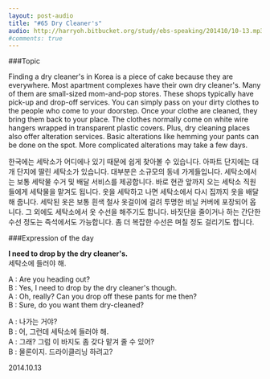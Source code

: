 ```yaml
---
layout: post-audio
title: "#65 Dry Cleaner's"
audio: http://harryoh.bitbucket.org/study/ebs-speaking/201410/10-13.mp3
#comments: true
---
```


###Topic

Finding a dry cleaner's in Korea is a piece of cake because they are everywhere. Most apartment complexes have their own dry cleaner's. Many of them are small-sized mom-and-pop stores. These shops typically have pick-up and drop-off services. You can simply pass on your dirty clothes to the people who come to your doorstep. Once your clothe are cleaned, they bring them back to your place. The clothes normally come on white wire hangers wrapped in transparent plastic covers. Plus, dry cleaning places also offer alteration services. Basic alterations like hemming your pants can be done on the spot. More complicated alterations may take a few days.

한국에는 세탁소가 어디에나 있기 때문에 쉽게 찾아볼 수 있습니다. 아파트 단지에는 대개 단지에 딸린 세탁소가 있습니다. 대부분은 소규모의 동네 가게들입니다. 세탁소에서는 보통 세탁물 수거 및 배달 서비스를 제공합니다. 바로 현관 앞까지 오는 세탁소 직원들에게 세탁물을 맡겨도 됩니다. 옷을 세탁하고 나면 세탁소에서 다시 집까지 옷을 배달해 줍니다. 세탁된 옷은 보통 흰색 철사 옷걸이에 걸려 투명한 비닐 커버에 포장되어 옵니다. 그 외에도 세탁소에서 옷 수선을 해주기도 합니다. 바짓단을 줄이거나 하는 간단한 수선 정도는 즉석에서도 가능합니다. 좀 더 복잡한 수선은 며칠 정도 걸리기도 합니다.

###Expression‍ of the day

**I need to drop by the dry cleaner's.**  
세탁소에 들러야 해.

A :  Are you heading out?  
B : Yes, I need to drop by the dry cleaner's though.  
A : Oh, really? Can you drop off these pants for me then?  
B : Sure, do you want them dry-cleaned?  

A : 나가는 거야?  
B : 어, 그런데 세탁소에 들러야 해.  
A : 그래? 그럼 이 바지도 좀 갖다 맡겨 줄 수 있어?  
B : 물론이지. 드라이클리닝 하려고?  

2014.10.13